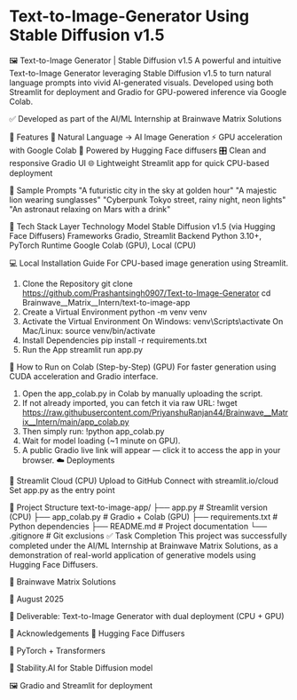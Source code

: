 # Text-to-Image-Generator Using Stable Diffusion v1.5
🖼️ Text-to-Image Generator | Stable Diffusion v1.5
A powerful and intuitive Text-to-Image Generator leveraging Stable Diffusion v1.5 to turn natural language prompts into vivid AI-generated visuals. Developed using both Streamlit for deployment and Gradio for GPU-powered inference via Google Colab.

✅ Developed as part of the AI/ML Internship at Brainwave Matrix Solutions

📌 Features
🔮 Natural Language → AI Image Generation
⚡ GPU acceleration with Google Colab
🧠 Powered by Hugging Face diffusers
🎛️ Clean and responsive Gradio UI
🌐 Lightweight Streamlit app for quick CPU-based deployment


🧠 Sample Prompts
"A futuristic city in the sky at golden hour"
"A majestic lion wearing sunglasses"
"Cyberpunk Tokyo street, rainy night, neon lights"
"An astronaut relaxing on Mars with a drink"


🧰 Tech Stack
Layer	Technology
Model	Stable Diffusion v1.5 (via Hugging Face Diffusers)
Frameworks	Gradio, Streamlit
Backend	Python 3.10+, PyTorch
Runtime	Google Colab (GPU), Local (CPU)


💻 Local Installation Guide
For CPU-based image generation using Streamlit.
1. Clone the Repository
git clone https://github.com/Prashantsingh0907/Text-to-Image-Generator
cd Brainwave__Matrix__Intern/text-to-image-app
2. Create a Virtual Environment
python -m venv venv
3. Activate the Virtual Environment
On Windows:
venv\Scripts\activate
On Mac/Linux:
source venv/bin/activate
4. Install Dependencies
pip install -r requirements.txt
5. Run the App
streamlit run app.py


📀 How to Run on Colab (Step-by-Step) (GPU)
For faster generation using CUDA acceleration and Gradio interface.

1. Open the app_colab.py in Colab by manually uploading the script.
2. If not already imported, you can fetch it via raw URL:
!wget https://raw.githubusercontent.com/PriyanshuRanjan44/Brainwave__Matrix__Intern/main/app_colab.py
3. Then simply run:
!python app_colab.py
4. Wait for model loading (~1 minute on GPU).
5. A public Gradio live link will appear — click it to access the app in your browser.
☁️ Deployments


🚀 Streamlit Cloud (CPU)
Upload to GitHub
Connect with streamlit.io/cloud
Set app.py as the entry point




📁 Project Structure
text-to-image-app/
├── app.py # Streamlit version (CPU)
├── app_colab.py # Gradio + Colab (GPU)
├── requirements.txt # Python dependencies
├── README.md # Project documentation
└── .gitignore # Git exclusions
✅ Task Completion
This project was successfully completed under the AI/ML Internship at Brainwave Matrix Solutions, as a demonstration of real-world application of generative models using Hugging Face Diffusers.

🏢 Brainwave Matrix Solutions

📅 August 2025

🎯 Deliverable: Text-to-Image Generator with dual deployment (CPU + GPU)

🙌 Acknowledgements
🤗 Hugging Face Diffusers

🧠 PyTorch + Transformers

🎨 Stability.AI for Stable Diffusion model

🖼️ Gradio and Streamlit for deployment

